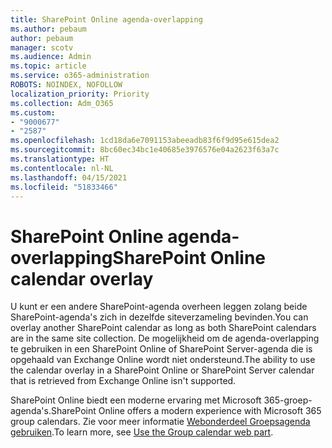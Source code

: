```yaml
---
title: SharePoint Online agenda-overlapping
ms.author: pebaum
author: pebaum
manager: scotv
ms.audience: Admin
ms.topic: article
ms.service: o365-administration
ROBOTS: NOINDEX, NOFOLLOW
localization_priority: Priority
ms.collection: Adm_O365
ms.custom:
- "9000677"
- "2587"
ms.openlocfilehash: 1cd18da6e7091153abeeadb83f6f9d95e615dea2
ms.sourcegitcommit: 8bc60ec34bc1e40685e3976576e04a2623f63a7c
ms.translationtype: HT
ms.contentlocale: nl-NL
ms.lasthandoff: 04/15/2021
ms.locfileid: "51833466"
---
```

# <a name="sharepoint-online-calendar-overlay"></a><span data-ttu-id="a1471-102">SharePoint Online agenda-overlapping</span><span class="sxs-lookup"><span data-stu-id="a1471-102">SharePoint Online calendar overlay</span></span>

<span data-ttu-id="a1471-103">U kunt er een andere SharePoint-agenda overheen leggen zolang beide SharePoint-agenda's zich in dezelfde siteverzameling bevinden.</span><span class="sxs-lookup"><span data-stu-id="a1471-103">You can overlay another SharePoint calendar as long as both SharePoint calendars are in the same site collection.</span></span> <span data-ttu-id="a1471-104">De mogelijkheid om de agenda-overlapping te gebruiken in een SharePoint Online of SharePoint Server-agenda die is opgehaald van Exchange Online wordt niet ondersteund.</span><span class="sxs-lookup"><span data-stu-id="a1471-104">The ability to use the calendar overlay in a SharePoint Online or SharePoint Server calendar that is retrieved from Exchange Online isn't supported.</span></span>

<span data-ttu-id="a1471-105">SharePoint Online biedt een moderne ervaring met Microsoft 365-groep-agenda's.</span><span class="sxs-lookup"><span data-stu-id="a1471-105">SharePoint Online offers a modern experience with Microsoft 365 group calendars.</span></span> <span data-ttu-id="a1471-106">Zie voor meer informatie [Webonderdeel Groepsagenda gebruiken](https://support.microsoft.com/nl-NL/office/use-the-group-calendar-web-part-eaf3c04d-5699-48cb-8b5e-3caa887d51ce).</span><span class="sxs-lookup"><span data-stu-id="a1471-106">To learn more, see [Use the Group calendar web part](https://support.microsoft.com/nl-NL/office/use-the-group-calendar-web-part-eaf3c04d-5699-48cb-8b5e-3caa887d51ce).</span></span>
